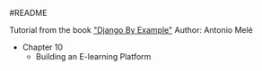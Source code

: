#README

Tutorial from the book ["Django By Example"](https://www.packtpub.com/product/django-by-example/9781784391911)
Author: Antonio Melé

- Chapter 10
  - Building an E-learning Platform

